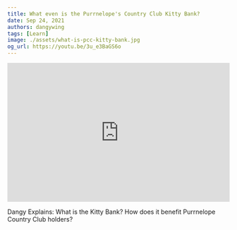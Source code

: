 ```yaml
---
title: What even is the Purrnelope's Country Club Kitty Bank?
date: Sep 24, 2021
authors: dangywing
tags: [Learn]
image: ./assets/what-is-pcc-kitty-bank.jpg
og_url: https://youtu.be/3u_e3BaGS6o
---
```


<iframe width="100%" height="315" src="https://www.youtube.com/embed/3u_e3BaGS6o" title="YouTube video player" frameborder="0" allow="accelerometer; autoplay; clipboard-write; encrypted-media; gyroscope; picture-in-picture" allowFullScreen></iframe>

Dangy Explains: What is the Kitty Bank? How does it benefit Purrnelope Country Club holders?

<!--truncate-->
